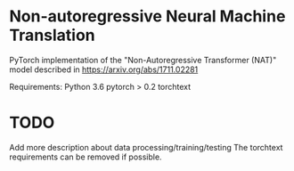 # Non-autoregressive Neural Machine Translation
PyTorch implementation of the "Non-Autoregressive Transformer (NAT)" model described in https://arxiv.org/abs/1711.02281

Requirements:
  Python 3.6
  pytorch > 0.2
  torchtext

# TODO
  Add more description about data processing/training/testing
  The torchtext requirements can be removed if possible.
